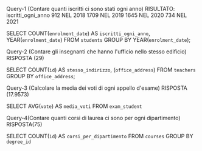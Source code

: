 
Query-1
(Contare quanti iscritti ci sono stati ogni anno)
RISULTATO:
iscritti_ogni_anno
912 NEL 2018
1709 NEL 2019
1645 NEL 2020
734 NEL 2021
<!-- QUERY -->
SELECT COUNT(`enrolment_date`) AS `iscritti_ogni_anno`, YEAR(`enrolment_date`)
FROM `students` 
GROUP BY YEAR(`enrolment_date`);

Query-2 (Contare gli insegnanti che hanno l'ufficio nello stesso edificio)
RISPOSTA (29)
<!-- QUERY -->
SELECT COUNT(`id`) AS `stesso_indirizzo`, (`office_address`)
FROM `teachers`
GROUP BY `office_address`;

Query-3 (Calcolare la media dei voti di ogni appello d'esame)
RISPOSTA (17.9573)
<!-- QUERY -->
SELECT AVG(`vote`) AS `media_voti` FROM `exam_student`

Query-4(Contare quanti corsi di laurea ci sono per ogni dipartimento)
RISPOSTA(75)
<!-- QUERY -->
SELECT COUNT(`id`) AS `corsi_per_dipartimento` FROM `courses` GROUP BY `degree_id`